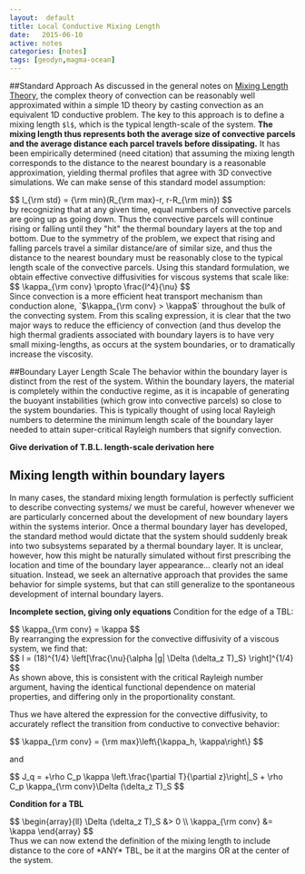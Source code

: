 ```yaml
---
layout:  default
title: Local Conductive Mixing Length
date:   2015-06-10 
active: notes
categories: [notes]
tags: [geodyn,magma-ocean]
---
```

##Standard Approach
As discussed in the general notes on [Mixing Length Theory](mixing-length.html), the complex theory of convection can be reasonably well approximated within a simple 1D theory by casting convection as an equivalent 1D conductive problem.
The key to this approach is to define a mixing length `$l$`, which is the typical length-scale of the system.
**The mixing length thus represents both the average size of convective parcels and the average distance each parcel travels before dissipating.**
It has been empirically determined (need citation) that assuming the mixing length corresponds to the distance to the nearest boundary is a reasonable approximation, yielding thermal profiles that agree with 3D convective simulations.
We can make sense of this standard model assumption:
<div>$$
l_{\rm std} = {\rm min}(R_{\rm max}-r, r-R_{\rm min})
$$</div>
by recognizing that at any given time, equal numbers of convective parcels are going up as going down.
Thus the convective parcels will continue rising or falling until they "hit" the thermal boundary layers at the top and bottom.
Due to the symmetry of the problem, we expect that rising and falling parcels travel a similar distance/are of similar size, and thus the distance to the nearest boundary must be reasonably close to the typical length scale of the convective parcels.
Using this standard formulation, we obtain effective convective diffusivities for viscous systems that scale like:
<div>$$
\kappa_{\rm conv} \propto \frac{l^4}{\nu}
$$</div>
Since convection is a more efficient heat transport mechanism than conduction alone, `$\kappa_{\rm conv} > \kappa$` throughout the bulk of the convecting system.
From this scaling expression, it is clear that the two major ways to reduce the efficiency of convection (and thus develop the high thermal gradients associated with boundary layers is to have very small mixing-lengths, as occurs at the system boundaries, or to dramatically increase the viscosity.

##Boundary Layer Length Scale
The behavior within the boundary layer is distinct from the rest of the system.
Within the boundary layers, the material is completely within the conductive regime, as it is incapable of generating the buoyant instabilities (which grow into convective parcels) so close to the system boundaries.
This is typically thought of using local Rayleigh numbers to determine the minimum length scale of the boundary layer needed to attain super-critical Rayleigh numbers that signify convection.

**Give derivation of T.B.L. length-scale derivation here**

## Mixing length within boundary layers
In many cases, the standard mixing length formulation is perfectly sufficient to describe convecting systems/ we must be careful, however whenever we are particularly concerned about the development of new boundary layers  within the systems interior.
Once a thermal boundary layer has developed, the standard method would dictate that the system should suddenly break into two subsystems separated by a thermal boundary layer.
It is unclear, however, how this might be naturally simulated without first prescribing the location and time of the boundary layer appearance... clearly not an ideal situation.
Instead, we seek an alternative approach that provides the same behavior for simple systems, but that can still generalize to the spontaneous development of internal boundary layers.

**Incomplete section, giving only equations**
Condition for the edge of a TBL:
<div>$$
\kappa_{\rm conv} = \kappa
$$</div>
By rearranging the expression for the convective diffusivity of a viscous system, we find that:
<div>$$
l = (18)^{1/4} \left[\frac{\nu}{\alpha |g| \Delta (\delta_z T)_S} \right]^{1/4}
$$</div>
As shown above, this is consistent with the critical Rayleigh number argument, having the identical functional dependence on material properties, and differing only in the proportionality constant.

Thus we have altered the expression for the convective diffusivity, to accurately reflect the transition from conductive to convective behavior:
<div>$$
\kappa_{\rm conv} = {\rm max}\left\{\kappa_h, \kappa\right\}
$$</div>

and
<div>$$
  J_q = +\rho C_p \kappa \left.\frac{\partial T}{\partial z}\right|_S + \rho C_p \kappa_{\rm conv}\Delta (\delta_z T)_S
$$</div>

**Condition for a TBL**
<div>$$
\begin{array}{ll}
\Delta (\delta_z T)_S &> 0 \\
\kappa_{\rm conv} &= \kappa
\end{array}
$$</div>
Thus we can now extend the definition of the mixing length to include distance to the core of *ANY* TBL, be it at the margins OR at the center of the system.

